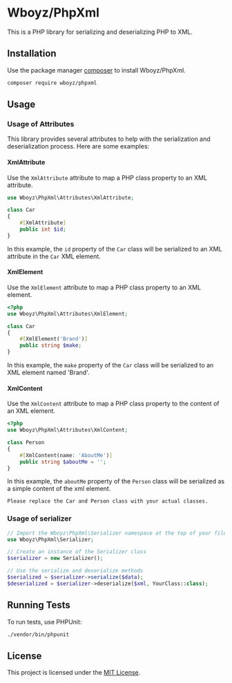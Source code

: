 # Wboyz/PhpXml

This is a PHP library for serializing and deserializing PHP to XML.

## Installation

Use the package manager [composer](https://getcomposer.org/) to install Wboyz/PhpXml.

```sh
composer require wboyz/phpxml
```

## Usage

### Usage of Attributes

This library provides several attributes to help with the serialization and deserialization process. Here are some examples:

#### XmlAttribute

Use the `XmlAttribute` attribute to map a PHP class property to an XML attribute.

```php
use Wboyz\PhpXml\Attributes\XmlAttribute;

class Car
{
    #[XmlAttribute]
    public int $id;
}
```
In this example, the `id` property of the `Car` class will be serialized to an XML attribute in the `Car` XML element.

#### XmlElement
Use the `XmlElement` attribute to map a PHP class property to an XML element.

```php
<?php
use Wboyz\PhpXml\Attributes\XmlElement;

class Car
{
    #[XmlElement('Brand')]
    public string $make;
}
```

In this example, the `make` property of the `Car` class will be serialized to an XML element named 'Brand'.

#### XmlContent

Use the `XmlContent` attribute to map a PHP class property to the content of an XML element.

```php
<?php
use Wboyz\PhpXml\Attributes\XmlContent;

class Person
{
    #[XmlContent(name: 'AboutMe')]
    public string $aboutMe = '';
}
```
In this example, the `aboutMe` property of the `Person` class will be serialized as a simple content of the xml element.

```
Please replace the Car and Person class with your actual classes.
```

### Usage of serializer

```php
// Import the Wboyz\PhpXml\Serializer namespace at the top of your file
use Wboyz\PhpXml\Serializer;

// Create an instance of the Serializer class
$serializer = new Serializer();

// Use the serialize and deserialize methods
$serialized = $serializer->serialize($data);
$deserialized = $serializer->deserialize($xml, YourClass::class);
```

## Running Tests

To run tests, use PHPUnit:

```sh
./vendor/bin/phpunit
```

## License

This project is licensed under the [MIT License](https://opensource.org/license/MIT).